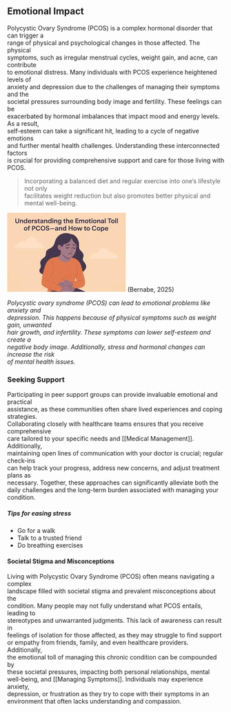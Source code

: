 ## Emotional Impact

Polycystic Ovary Syndrome (PCOS) is a complex hormonal disorder that can trigger a  
range of physical and psychological changes in those affected. The physical  
symptoms, such as irregular menstrual cycles, weight gain, and acne, can contribute  
to emotional distress. Many individuals with PCOS experience heightened levels of  
anxiety and depression due to the challenges of managing their symptoms and the  
societal pressures surrounding body image and fertility. These feelings can be  
exacerbated by hormonal imbalances that impact mood and energy levels. As a result,  
self-esteem can take a significant hit, leading to a cycle of negative emotions  
and further mental health challenges. Understanding these interconnected factors  
is crucial for providing comprehensive support and care for those living with PCOS.


> Incorporating a balanced diet and regular exercise into one’s lifestyle not only  
> facilitates weight reduction but also promotes better physical and mental well-being.   


![PCOS Impact](image-4.png)  (Bernabe, 2025)

*Polycystic ovary syndrome (PCOS) can lead to emotional problems like anxiety and  
depression. This happens because of physical symptoms such as weight gain, unwanted  
hair growth, and infertility. These symptoms can lower self-esteem and create a  
negative body image. Additionally, stress and hormonal changes can increase the risk  
of mental health issues.*

### Seeking Support

Participating in peer support groups can provide invaluable emotional and practical  
assistance, as these communities often share lived experiences and coping strategies.  
Collaborating closely with healthcare teams ensures that you receive comprehensive  
care tailored to your specific needs and [[Medical Management]]. Additionally,  
maintaining open lines of communication with your doctor is crucial; regular check-ins  
can help track your progress, address new concerns, and adjust treatment plans as  
necessary. Together, these approaches can significantly alleviate both the  
daily challenges and the long-term burden associated with managing your condition.

##### Tips for easing stress

- Go for a walk
- Talk to a trusted friend
- Do breathing exercises

#### Societal Stigma and Misconceptions

Living with Polycystic Ovary Syndrome (PCOS) often means navigating a complex  
landscape filled with societal stigma and prevalent misconceptions about the  
condition. Many people may not fully understand what PCOS entails, leading to  
stereotypes and unwarranted judgments. This lack of awareness can result in  
feelings of isolation for those affected, as they may struggle to find support  
or empathy from friends, family, and even healthcare providers. Additionally,  
the emotional toll of managing this chronic condition can be compounded by  
these societal pressures, impacting both personal relationships, mental  
well-being, and [[Managing Symptoms]]. Individuals may experience anxiety,  
depression, or frustration as they try to cope with their symptoms in an  
environment that often lacks understanding and compassion.
